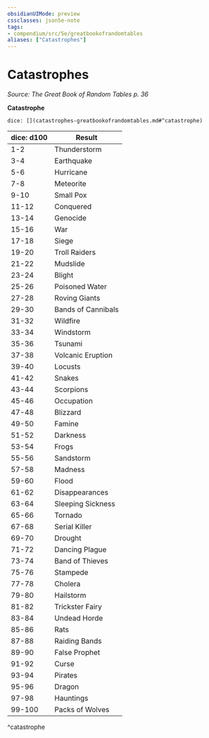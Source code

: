 ```yaml
---
obsidianUIMode: preview
cssclasses: json5e-note
tags:
- compendium/src/5e/greatbookofrandomtables
aliases: ["Catastrophes"]
---
```

# Catastrophes
*Source: The Great Book of Random Tables p. 36* 

**Catastrophe**

`dice: [](catastrophes-greatbookofrandomtables.md#^catastrophe)`

| dice: d100 | Result |
|------------|--------|
| 1-2 | Thunderstorm |
| 3-4 | Earthquake |
| 5-6 | Hurricane |
| 7-8 | Meteorite |
| 9-10 | Small Pox |
| 11-12 | Conquered |
| 13-14 | Genocide |
| 15-16 | War |
| 17-18 | Siege |
| 19-20 | Troll Raiders |
| 21-22 | Mudslide |
| 23-24 | Blight |
| 25-26 | Poisoned Water |
| 27-28 | Roving Giants |
| 29-30 | Bands of Cannibals |
| 31-32 | Wildfire |
| 33-34 | Windstorm |
| 35-36 | Tsunami |
| 37-38 | Volcanic Eruption |
| 39-40 | Locusts |
| 41-42 | Snakes |
| 43-44 | Scorpions |
| 45-46 | Occupation |
| 47-48 | Blizzard |
| 49-50 | Famine |
| 51-52 | Darkness |
| 53-54 | Frogs |
| 55-56 | Sandstorm |
| 57-58 | Madness |
| 59-60 | Flood |
| 61-62 | Disappearances |
| 63-64 | Sleeping Sickness |
| 65-66 | Tornado |
| 67-68 | Serial Killer |
| 69-70 | Drought |
| 71-72 | Dancing Plague |
| 73-74 | Band of Thieves |
| 75-76 | Stampede |
| 77-78 | Cholera |
| 79-80 | Hailstorm |
| 81-82 | Trickster Fairy |
| 83-84 | Undead Horde |
| 85-86 | Rats |
| 87-88 | Raiding Bands |
| 89-90 | False Prophet |
| 91-92 | Curse |
| 93-94 | Pirates |
| 95-96 | Dragon |
| 97-98 | Hauntings |
| 99-100 | Packs of Wolves |
^catastrophe